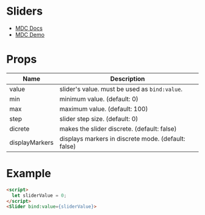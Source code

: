 # Sliders
- [MDC Docs](https://material.io/develop/web/components/input-controls/sliders/)
- [MDC Demo](https://material-components.github.io/material-components-web-catalog/#/component/slider)

# Props
| Name | Description
| --- | ---
| value | slider's value. must be used as `bind:value`.
| min | minimum value. (default: 0)
| max | maximum value. (default: 100)
| step | slider step size. (default: 0)
| dicrete | makes the slider discrete. (default: false)
| displayMarkers | displays markers in discrete mode. (default: false)

# Example
```html
<script>
  let sliderValue = 0;
</script>
<Slider bind:value={sliderValue}>
```
